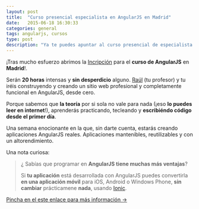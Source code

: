 ```yaml
---
layout: post
title:  "Curso presencial especialista en AngularJS en Madrid"
date:   2015-06-18 16:30:33
categories: general
tags: angularjs, cursos
type: post
description: "Ya te puedes apuntar al curso presencial de especialista en AngularJS en Madrid"
---
```


¡Tras mucho esfuerzo abrimos la <a class="link" href="http://abirtone.com/formacion/angularjs/">Incripción</a> para el **curso de AngularJS** en **Madrid**!.

Serán **20 horas** intensas y **sin desperdicio** alguno. <a class="link" href="https://www.linkedin.com/in/requerogarciaraul">Raúl</a> (tu profesor) y tu iréis construyendo y creando un sitio web profesional y completamente funcional en AngularJS, desde cero.

Porque sabemos que **la teoría** por si sola no vale para nada (¡eso **lo puedes leer en internet**!), aprenderás practicando, tecleando y **escribiéndo código desde el primer día**.

Una semana enocionante en la que, sin darte cuenta, estarás creando aplicaciones AngularJS reales. Aplicaciones mantenibles, reutilizables y con un altorendimiento.

Una nota curiosa:

>    ¿ Sabías que programar en **AngularJS tiene muchas más ventajas**?
>
>    Si **tu aplicación** está desarrollada con AngularJS puedes convertirla **en una aplicación móvil** para iOS, Android o Windows Phone, **sin cambiar** prácticamene **nada**, usando [Ionic](http://ionicframework.com).

<a class="link" href="http://abirtone.com/formacion/angularjs/">Pincha en el este enlace para más información &rarr;</a>

